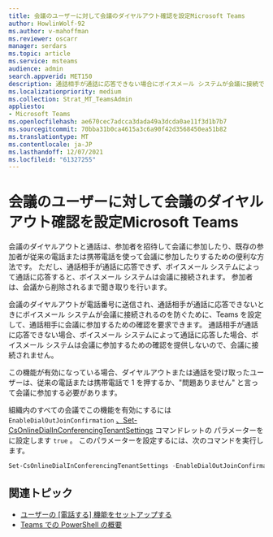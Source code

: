 ```yaml
---
title: 会議のユーザーに対して会議のダイヤルアウト確認を設定Microsoft Teams
author: HowlinWolf-92
ms.author: v-mahoffman
ms.reviewer: oscarr
manager: serdars
ms.topic: article
ms.service: msteams
audience: admin
search.appverid: MET150
description: 通話相手が通話に応答できない場合にボイスメール システムが会議に接続できないのを防ぐために、Teams を設定してダイヤルアウト確認を要求する方法について学習します。
ms.localizationpriority: medium
ms.collection: Strat_MT_TeamsAdmin
appliesto:
- Microsoft Teams
ms.openlocfilehash: ae670cec7adcca3dada49a3dcda0ae11f3d1b7b7
ms.sourcegitcommit: 70bba31b0ca4615a3c6a90f42d3568450ea51b82
ms.translationtype: MT
ms.contentlocale: ja-JP
ms.lasthandoff: 12/07/2021
ms.locfileid: "61327255"
---
```

# <a name="set-up-meeting-dial-out-confirmation-for-your-users-in-microsoft-teams"></a>会議のユーザーに対して会議のダイヤルアウト確認を設定Microsoft Teams

会議のダイヤルアウトと通話は、参加者を招待して会議に参加したり、既存の参加者が従来の電話または携帯電話を使って会議に参加したりするための便利な方法です。 ただし、通話相手が通話に応答できず、ボイスメール システムによって通話に応答すると、ボイスメール システムは会議に接続されます。 参加者は、会議から削除されるまで聞き取りを行います。

会議のダイヤルアウトが電話番号に送信され、通話相手が通話に応答できないときにボイスメール システムが会議に接続されるのを防ぐために、Teams を設定して、通話相手に会議に参加するための確認を要求できます。 通話相手が通話に応答できない場合、ボイスメール システムによって通話に応答した場合、ボイスメール システムは会議に参加するための確認を提供しないので、会議に接続されません。

この機能が有効になっている場合、ダイヤルアウトまたは通話を受け取ったユーザーは、従来の電話または携帯電話で 1 を押するか、"問題ありません" と言って会議に参加する必要があります。

組織内のすべての会議でこの機能を有効にするには ```EnableDialOutJoinConfirmation``` [、Set-CsOnlineDialInConferencingTenantSettings](/powershell/module/skype/set-csonlinedialinconferencingtenantsettings?view=skype-ps) コマンドレットの パラメーターを に設定します ```true``` 。 このパラメーターを設定するには、次のコマンドを実行します。

```PowerShell
Set-CsOnlineDialInConferencingTenantSettings -EnableDialOutJoinConfirmation $true
```

## <a name="related-topics"></a>関連トピック

- [ユーザーの [電話する] 機能をセットアップする](set-up-the-call-me-feature-for-your-users.md)
- [Teams での PowerShell の概要](teams-powershell-overview.md)
